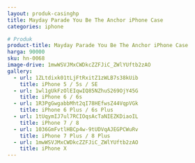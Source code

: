 ```yaml
---
layout: produk-casinghp
title: Mayday Parade You Be The Anchor iPhone Case
categories: iphone

# Produk
product-title: Mayday Parade You Be The Anchor iPhone Case
harga: 90000
sku: hn-0068
image-drive: 1mwWSVJMxCWDkcZZFJiC_ZWlYUftb2zAO
gallery:
  - url: 1ZLtdixk01tLjFtRxitZ1zWLB7s38kUib
    title: iPhone 5 / 5s / SE
  - url: 1wl1gUkFzOlEIqwIQ85NZhuS269OjY45G
    title: iPhone 6 / 6s
  - url: 1R3PgGwgabbMht2qI78HEfwsZ44VqpVGk
    title: iPhone 6 Plus / 6s Plus
  - url: 1tUqymIJ7ul7RCIOqsAcTaNIEZKDiaoIL
    title: iPhone 7 / 8
  - url: 1036GmFvtlHBCp4w-9tUDVqAJEGPCWuRv
    title: iPhone 7 Plus / 8 Plus
  - url: 1mwWSVJMxCWDkcZZFJiC_ZWlYUftb2zAO
    title: iPhone X
---
```

